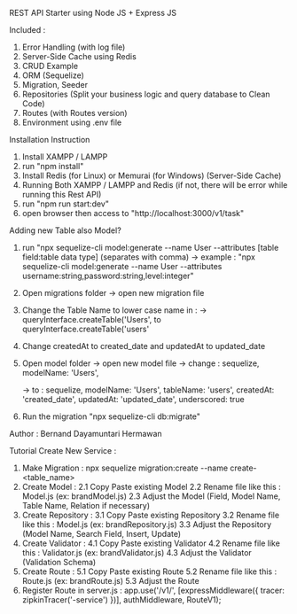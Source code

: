 REST API Starter using Node JS + Express JS

Included :

1. Error Handling (with log file)
2. Server-Side Cache using Redis
3. CRUD Example
4. ORM (Sequelize)
5. Migration, Seeder
6. Repositories (Split your business logic and query database to Clean Code)
7. Routes (with Routes version)
8. Environment using .env file

Installation Instruction

1. Install XAMPP / LAMPP
2. run "npm install"
3. Install Redis (for Linux) or Memurai (for Windows) (Server-Side Cache)
4. Running Both XAMPP / LAMPP and Redis (if not, there will be error while running this Rest API)
5. run "npm run start:dev"
6. open browser then access to "http://localhost:3000/v1/task"

Adding new Table also Model?
1. run "npx sequelize-cli model:generate --name User --attributes [table field:table data type] (separates with comma)
    -> example : "npx sequelize-cli model:generate --name User --attributes username:string,password:string,level:integer"
2. Open migrations folder -> open new migration file
3. Change the Table Name to lower case name in :
    -> queryInterface.createTable('Users', to queryInterface.createTable('users'
4. Change createdAt to created_date and updatedAt to updated_date
5. Open model folder -> open new model file
    -> change : 
    sequelize,
    modelName: 'Users',

    -> to :
    sequelize,
    modelName: 'Users',
    tableName: 'users',
    createdAt: 'created_date',
    updatedAt: 'updated_date',
    underscored: true
6. Run the migration "npx sequelize-cli db:migrate"

Author : Bernand Dayamuntari Hermawan

Tutorial Create New Service : 

1. Make Migration : npx sequelize migration:create --name create-<table_name>
2. Create Model : 
    2.1 Copy Paste existing Model
    2.2 Rename file like this : <serviceName>Model.js (ex: brandModel.js)
    2.3 Adjust the Model (Field, Model Name, Table Name, Relation if necessary)
3. Create Repository :
    3.1 Copy Paste existing Repository
    3.2 Rename file like this : <serviceName>Model.js (ex: brandRepository.js)
    3.3 Adjust the Repository (Model Name, Search Field, Insert, Update)
4. Create Validator :
    4.1 Copy Paste existing Validator
    4.2 Rename file like this : <serviceName>Validator.js (ex: brandValidator.js)
    4.3 Adjust the Validator (Validation Schema)
5. Create Route :
    5.1 Copy Paste existing Route
    5.2 Rename file like this : <serviceName>Route.js (ex: brandRoute.js)
    5.3 Adjust the Route
6. Register Route in server.js :
    app.use('/v1/<serviceName>', [expressMiddleware({ tracer: zipkinTracer('<serviceName>-service') })], authMiddleware, <serviceName>RouteV1);